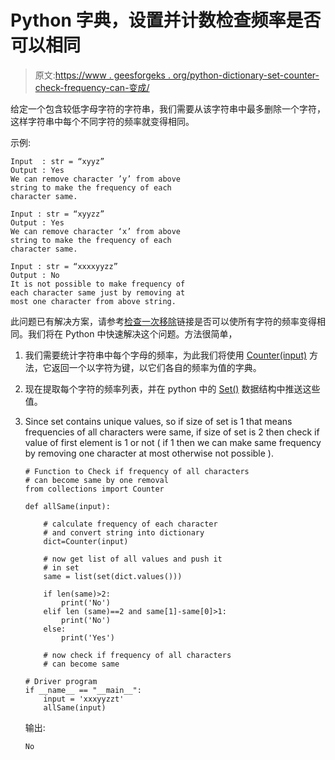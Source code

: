 # Python 字典，设置并计数检查频率是否可以相同

> 原文:[https://www . geesforgeks . org/python-dictionary-set-counter-check-frequency-can-变成/](https://www.geeksforgeeks.org/python-dictionary-set-counter-check-frequencies-can-become/)

给定一个包含较低字母字符的字符串，我们需要从该字符串中最多删除一个字符，这样字符串中每个不同字符的频率就变得相同。

示例:

```
Input  : str = “xyyz”
Output : Yes
We can remove character ’y’ from above 
string to make the frequency of each 
character same. 

Input : str = “xyyzz” 
Output : Yes
We can remove character ‘x’ from above 
string to make the frequency of each 
character same.

Input : str = “xxxxyyzz” 
Output : No
It is not possible to make frequency of 
each character same just by removing at 
most one character from above string.

```

此问题已有解决方案，请参考[检查一次移除](https://www.geeksforgeeks.org/check-if-frequency-of-all-characters-can-become-same-by-one-removal/)链接是否可以使所有字符的频率变得相同。我们将在 Python 中快速解决这个问题。方法很简单，

1.  我们需要统计字符串中每个字母的频率，为此我们将使用 [Counter(input)](https://www.geeksforgeeks.org/counters-in-python-set-1/) 方法，它返回一个以字符为键，以它们各自的频率为值的字典。
2.  现在提取每个字符的频率列表，并在 python 中的 [Set()](https://www.geeksforgeeks.org/sets-in-python/) 数据结构中推送这些值。
3.  Since set contains unique values, so if size of set is 1 that means frequencies of all characters were same, if size of set is 2 then check if value of first element is 1 or not ( if 1 then we can make same frequency by removing one character at most otherwise not possible ).

    ```
    # Function to Check if frequency of all characters
    # can become same by one removal
    from collections import Counter

    def allSame(input):

        # calculate frequency of each character
        # and convert string into dictionary
        dict=Counter(input)

        # now get list of all values and push it
        # in set
        same = list(set(dict.values()))

        if len(same)>2:
            print('No')
        elif len (same)==2 and same[1]-same[0]>1:
            print('No')
        else:
            print('Yes')

        # now check if frequency of all characters 
        # can become same

    # Driver program
    if __name__ == "__main__":
        input = 'xxxyyzzt'
        allSame(input)
    ```

    输出:

    ```
    No

    ```